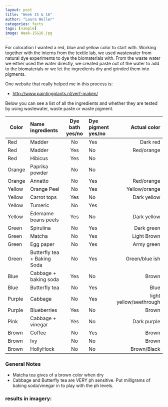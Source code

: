```yaml
---
layout: post
title: "Week 15 & 16"
author: "Laura Weller"
categories: facts
tags: [sample]
image: Week-15&16.jpg
---
```



For coloration I wanted a red, blue and yellow color to start with. Working together with the interns from the textile lab, we used wastewater from natural dye experiments to dye the biomaterials with. From the waste water we either used the water directly, we created paste out of the water to add to the biomaterials or we let the ingredients dry and grinded them into pigments. 

One website that really helped me in this process is:
- http://www.paintingplants.nl/verf-maken/

Below you can see a list of all the ingredients and whether they are tested by using wastewater, waste paste or waste pigment.  

Color              | Name ingredients             | Dye bath yes/no    | Dye pigment yes/no | Actual color     
------------------ | :--------------------------- | :----------------: | :----------------- | -----------------: 
Red                | Madder                       | No                 | Yes                | Dark red 
Red                | Madder                       | Yes                | No                 | Red/orange
Red                | Hibicus                      | Yes                | No                 | 
Orange             | Paprika powder               | No                 | No                 | 
Orange             | Annatto                      | No                 | Yes                | Red/orange       
Yellow             | Orange Peel                  | No                 | Yes                | Yellow/orange
Yellow             | Carrot tops                  | Yes                | No                 | Dark yellow
Yellow             | Tumeric                      | No                 | Yes                | 
Yellow             | Edemame beans peels          | Yes                | No                 | Dark yellow 
Green              | Spirulina                    | No                 | Yes                | Dark green
Green              | Matcha                       | No                 | Yes                | Light Brown 
Green              | Egg paper                    | No                 | Yes                | Army green
Green              | Butterfly tea + Baking Soda  | No                 | Yes                | Green/blue ish
Blue               | Cabbage + baking soda        | Yes                | No                 | Brown
Blue               | Butterfly tea                | No                 | Yes                | Blue    
Purple             | Cabbage                      | No                 | Yes                | light yellow/seethrough
Purple             | Blueberries                  | Yes                | No                 | Brown
Pink               | Cabbage + vinegar            | Yes                | No                 | Dark purple
Brown              | Coffee                       | No                 | Yes                | Brown
Brown              | Ivy                          | No                 | No                 | Brown
Brown              | HollyHock                    | No                 | No                 | Brown/Black

### General Notes
- Matcha tea gives of a brown color when dry
- Cabbage and Butterfly tea are VERY ph sensitive. Put milligrams of baking soda/vinegar in to play with the ph levels. 

### results in imagery:
